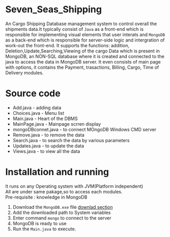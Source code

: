 # Seven_Seas_Shipping
An Cargo Shipping Database management system to control overall the shipments data.It typically consist of `Java` as a front-end which is responsible for implementing visual elements that user interats and `MongoDB` as a back-end which is responsible for server-side logic and intergration of work-out the front-end. It supports the functions: addition, Deletion,Update,Searching,Viewing of the cargo Data which is present in MongoDB, an NON-SQL database where it is created and connected to the java to access the data in MongoDB server. It even consists of main page with options, it contains the Payment, trasactions, Billing, Cargo, Time of Delivery modules.

# Source code
 - Add.java - adding data
 - Choices.java - Menu list
 - Main.java - Heart of the DBMS
 - MainPage.java - Mainpage scrren display
 - mongoDBconnet.java - to connect MOngoDB Windows CMD server
 - Remove.java - to remove the data
 - Search.java - to search the data by various parameters
 - Updates.java - to update the data
 - Views.java - to view all the data

# Installation and running  
 It runs on any Operating system with JVM(Platform independent)<br />
 All are under same pakage,so to access each modules.<br />
 Pre-requisite : knowledge in MongoDB<br />
  1. Download the `MongoDB.exe` file [downlad section](https://www.mongodb.org/downloads#production)
  2. Add the downloaded path to System variables
  3. Enter command `mongo` to connect to the server
  4. MongoDB is ready to use
  5. Run the `Main.java` to execute.
  

